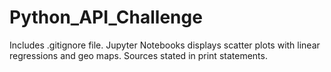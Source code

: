 # Python_API_Challenge
Includes .gitignore file. Jupyter Notebooks displays scatter plots with linear regressions and geo maps. Sources stated in print statements.  
